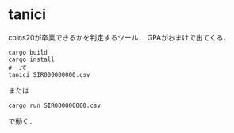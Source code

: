 # tanici

coins20が卒業できるかを判定するツール．
GPAがおまけで出てくる．

```shell
cargo build
cargo install
# して
tanici SIR000000000.csv
```

または

```shell
cargo run SIR000000000.csv
```

で動く．
